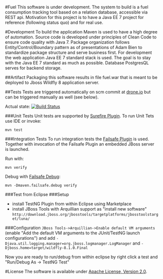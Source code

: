 #Fuel
This software is under development. The system to build is a fuel consumption tracking tool based on a relation database, accessible via REST api. Motivation for this project is to have a Java EE 7 project for reference (following status quo) and for real use.

#Development
To build the application Maven is used to have a high degree of automation. Source code is developed under principles of Clean Code to ensure code quality with Java 7. Package organization follows Entity/Control/Boundary pattern as of presentations of Adam Bien to standardize package structure and serve business first. For development the web application Java EE 7 standard stack is used. The goal is to stay with the Java EE 7 standard as much as possible. Database PostgresQL serves for backend storage.

##Artifact
Packaging this software results in file fuel.war that is meant to be deployed to Jboss Wildfly 8 application server.

##Tests
Tests are triggered automatically on scm commit at [drone.io](drone.io) but can be triggered manually as well (see below).

Actual state: [![Build Status](https://drone.io/bitbucket.org/tsuckow/fuel/status.png)](https://drone.io/bitbucket.org/tsuckow/fuel/latest)

###Unit Tests
Unit tests are supported by [Surefire Plugin](http://maven.apache.org/surefire/maven-surefire-plugin/). To run Unit Tets use IDE or invoke:

    mvn test

###Integration Tests
To run integration tests the [Failsafe Plugin](http://maven.apache.org/surefire/maven-failsafe-plugin/) is used. Together with invocation of the Failsafe Plugin an embedded JBoss server is launched.

Run with: 
	
	mvn verify
	
Debug with [Failsafe Debug](http://maven.apache.org/surefire/maven-failsafe-plugin/examples/debugging.html):

    mvn -Dmaven.failsafe.debug verify
    
###Test from Eclipse
###Setup
  - install TestNG Plugin from within Eclipse using Marketplace
  - install JBoss Tools with Arquillian support as "install new software" 
  ``http://download.jboss.org/jbosstools/targetplatforms/jbosstoolstarget/luna/``
  
###Configuration
``JBoss Tools->Arquillian->Enable default VM arguments`` (enable "Add the default VM arguments to the JUnit/TestNG launch configurations") and add ``-Djava.util.logging.manager=org.jboss.logmanager.LogManager`` and  ``-Djboss.home=target/wildfly-8.1.0.Final``

Now you are ready to run/debug from within eclipse by right click a test and "Run/Debug As -> TestNG Test"
    
#License
The software is available under [Apache License, Version 2.0](http://www.apache.org/licenses/LICENSE-2.0).